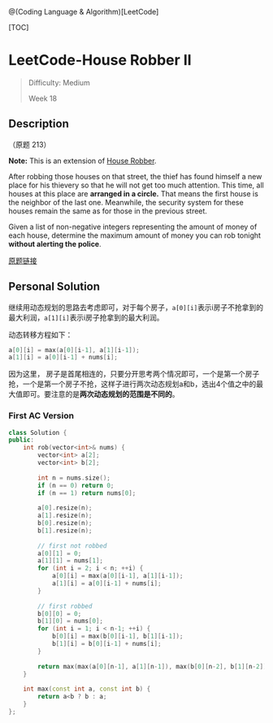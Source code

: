 @(Coding Language & Algorithm)[LeetCode]

[TOC]

# LeetCode-House Robber II

> Difficulty: Medium
>
> Week 18

## Description

（原题 213）

**Note:** This is an extension of [House Robber](https://leetcode.com/problems/house-robber/).

After robbing those houses on that street, the thief has found himself a new place for his thievery so that he will not get too much attention. This time, all houses at this place are **arranged in a circle.** That means the first house is the neighbor of the last one. Meanwhile, the security system for these houses remain the same as for those in the previous street.

Given a list of non-negative integers representing the amount of money of each house, determine the maximum amount of money you can rob tonight **without alerting the police**.

[原题链接](https://leetcode.com/problems/house-robber-ii/description/)

## Personal Solution

继续用动态规划的思路去考虑即可，对于每个房子，`a[0][i]`表示i房子不抢拿到的最大利润，`a[1][i]`表示i房子抢拿到的最大利润。

动态转移方程如下：

```cpp
a[0][i] = max(a[0][i-1], a[1][i-1]);
a[1][i] = a[0][i-1] + nums[i];
```

因为这里， 房子是首尾相连的，只要分开思考两个情况即可，一个是第一个房子抢，一个是第一个房子不抢，这样子进行两次动态规划a和b，选出4个值之中的最大值即可。要注意的是**两次动态规划的范围是不同的**。



### First AC Version

```cpp
class Solution {
public:
    int rob(vector<int>& nums) {
        vector<int> a[2];
        vector<int> b[2];
        
        int n = nums.size();
        if (n == 0) return 0;
        if (n == 1) return nums[0];
        
        a[0].resize(n);
        a[1].resize(n);
        b[0].resize(n);
        b[1].resize(n);
        
        // first not robbed
        a[0][1] = 0;
        a[1][1] = nums[1];
        for (int i = 2; i < n; ++i) {
            a[0][i] = max(a[0][i-1], a[1][i-1]);
            a[1][i] = a[0][i-1] + nums[i];
        }
        
        // first robbed
        b[0][0] = 0;
        b[1][0] = nums[0];
        for (int i = 1; i < n-1; ++i) {
            b[0][i] = max(b[0][i-1], b[1][i-1]);
            b[1][i] = b[0][i-1] + nums[i];
        }
        
        return max(max(a[0][n-1], a[1][n-1]), max(b[0][n-2], b[1][n-2]));
    }
    
    int max(const int a, const int b) {
        return a<b ? b : a;
    }
};
```
